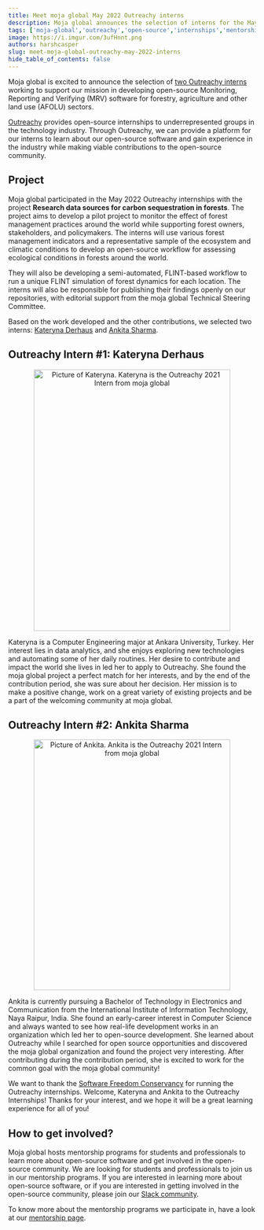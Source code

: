 ```yaml
---
title: Meet moja global May 2022 Outreachy interns
description: Moja global announces the selection of interns for the May 2022 Outreachy internships
tags: ['moja-global','outreachy','open-source','internships','mentorship']
image: https://i.imgur.com/3ufHnnt.png
authors: harshcasper
slug: meet-moja-global-outreachy-may-2022-interns
hide_table_of_contents: false
---
```


Moja global is excited to announce the selection of [two Outreachy interns](https://www.outreachy.org/alums/2022-05/#:~:text=workflows%20using%20MDF-,moja%20global,-Kateryna%20Derhaus) working to support our mission in developing open-source Monitoring, Reporting and Verifying (MRV) software for forestry, agriculture and other land use (AFOLU) sectors. 

[Outreachy](https://www.outreachy.org) provides open-source internships to underrepresented groups in the technology industry. Through Outreachy, we can provide a platform for our interns to learn about our open-source software and gain experience in the industry while making viable contributions to the open-source community.

## Project

Moja global participated in the May 2022 Outreachy internships with the project **Research data sources for carbon sequestration in forests**. The project aims to develop a pilot project to monitor the effect of forest management practices around the world while supporting forest owners, stakeholders, and policymakers. The interns will use various forest management indicators and a representative sample of the ecosystem and climatic conditions to develop an open-source workflow for assessing ecological conditions in forests around the world.

They will also be developing a semi-automated, FLINT-based workflow to run a unique FLINT simulation of forest dynamics for each location. The interns will also be responsible for publishing their findings openly on our repositories, with editorial support from the moja global Technical Steering Committee.

Based on the work developed and the other contributions, we selected two interns: [Kateryna Derhaus](https://github.com/derha) and [Ankita Sharma](https://github.com/ankitaS11).

## Outreachy Intern #1: Kateryna Derhaus

<p align="center">
  <img src="/img/kateryna-derhaus-outreachy-2022.jpg" height="532" width="400" alt="Picture of Kateryna. Kateryna is the Outreachy 2021 Intern from moja global"></img>
</p>

Kateryna is a Computer Engineering major at Ankara University, Turkey. Her interest lies in data analytics, and she enjoys exploring new technologies and automating some of her daily routines. Her desire to contribute and impact the world she lives in led her to apply to Outreachy. She found the moja global project a perfect match for her interests, and by the end of the contribution period, she was sure about her decision. Her mission is to make a positive change, work on a great variety of existing projects and be a part of the welcoming community at moja global.

## Outreachy Intern #2: Ankita Sharma

<p align="center">
  <img src="/img/ankita-sharma-outreachy-2022.jpg" height="510" width="400" alt="Picture of Ankita. Ankita is the Outreachy 2021 Intern from moja global"></img>
</p>

Ankita is currently pursuing a Bachelor of Technology in Electronics and Communication from the International Institute of Information Technology, Naya Raipur, India. She found an early-career interest in Computer Science and always wanted to see how real-life development works in an organization which led her to open-source development. She learned about Outreachy while I searched for open source opportunities and discovered the moja global organization and found the project very interesting. After contributing during the contribution period, she is excited to work for the common goal with the moja global community!

We want to thank the [Software Freedom Conservancy](https://sfconservancy.org/) for running the Outreachy internships. Welcome, Kateryna and Ankita to the Outreachy Internships! Thanks for your interest, and we hope it will be a great learning experience for all of you! 

## How to get involved?

Moja global hosts mentorship programs for students and professionals to learn more about open-source software and get involved in the open-source community. We are looking for students and professionals to join us in our mentorship programs. If you are interested in learning more about open-source software, or if you are interested in getting involved in the open-source community, please join our [Slack community](https://join.slack.com/t/mojaglobal/shared_invite/zt-o6ta1ug0-rVLjAo460~d7JbZ~HpFFtw).

To know more about the mentorship programs we participate in, have a look at our [mentorship page](https://community.moja.global/community/mentorship).
